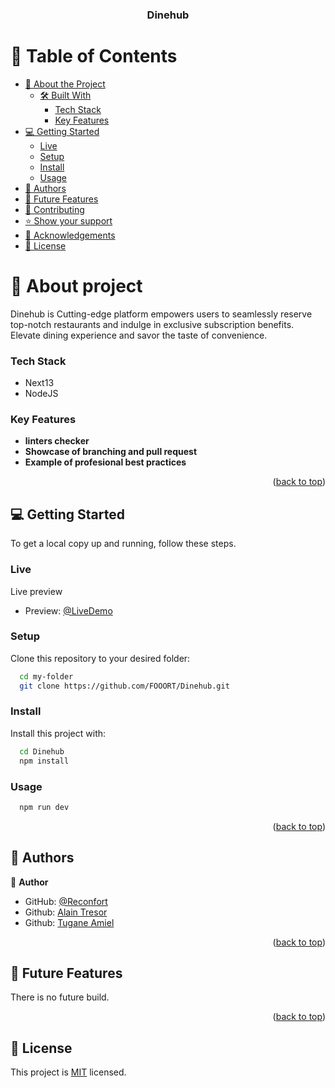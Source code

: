 <a name="readme-top"></a>

<div align="center">

  <h3>Dinehub</b></h3>

</div>

<!-- TABLE OF CONTENTS -->

# 📗 Table of Contents

- [📖 About the Project](#about-project)
  - [🛠 Built With](#built-with)
    - [Tech Stack](#tech-stack)
    - [Key Features](#key-features)
- [💻 Getting Started](#getting-started)
  - [Live](#livedemo)
  - [Setup](#setup)
  - [Install](#install)
  - [Usage](#usage)
- [👥 Authors](#authors)
- [🔭 Future Features](#future-features)
- [🤝 Contributing](#contributing)
- [⭐️ Show your support](#support)
- [🙏 Acknowledgements](#acknowledgements)
- [📝 License](#license)

<!-- PROJECT DESCRIPTION -->

# 📖 About project <a name="about-project"></a>

Dinehub is Cutting-edge platform empowers users to seamlessly reserve top-notch restaurants and indulge in exclusive subscription benefits. Elevate dining experience and savor the taste of convenience.

<!-- ## 🛠 Built With <a name="built-with"></a> -->

### Tech Stack <a name="tech-stack"></a>

  <ul>
    <li>Next13</a></li>
    <li>NodeJS</a></li>
  </ul>

<!-- Features -->

### Key Features <a name="key-features"></a>

- **linters checker**
- **Showcase of branching and pull request**
- **Example of profesional best practices**

<p align="right">(<a href="#readme-top">back to top</a>)</p>

<!-- GETTING STARTED -->

## 💻 Getting Started <a name="getting-started"></a>

To get a local copy up and running, follow these steps.

### Live

Live preview

- Preview: [@LiveDemo](https://dinehub.netlify.app)

### Setup

Clone this repository to your desired folder:

```sh
  cd my-folder
  git clone https://github.com/FOOORT/Dinehub.git
```

### Install

Install this project with:

```sh
  cd Dinehub
  npm install
```

### Usage

```sh
  npm run dev
```

<p align="right">(<a href="#readme-top">back to top</a>)</p>

<!-- AUTHORS -->

## 👥 Authors <a name="authors"></a>

👤 **Author**

- GitHub: [@Reconfort](https://github.com/Reconfort)
- Github: [Alain Tresor](https://github.com/alaintresor)
- Github: [Tugane Amiel](https://github.com/tugane)

<p align="right">(<a href="#readme-top">back to top</a>)</p>

<!-- FUTURE FEATURES -->

## 🔭 Future Features <a name="future-features"></a>

There is no future build.

<p align="right">(<a href="#readme-top">back to top</a>)</p>


<!-- SUPPORT -->

<!-- ## ⭐️ Show your support <a name="support"></a>

If you like this project you can clone it and feel free to improve it by making a pull request. and consider giver it ⭐️🌟⭐️🌟

<p align="right">(<a href="#readme-top">back to top</a>)</p>

ACKNOWLEDGEMENTS -->

<!-- ## 🙏 Acknowledgments <a name="acknowledgements"></a>

I would like to thank Microverse staff, Reviewer, Mentor.

<p align="right">(<a href="#readme-top">back to top</a>)</p> -->

## 📝 License <a name="license"></a>

This project is [MIT](./LICENSE) licensed.
